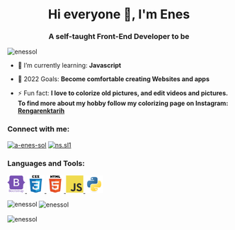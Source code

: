 <h1 align="center">Hi everyone 👋, I'm Enes</h1>
<h3 align="center">A self-taught Front-End Developer to be</h3>

<p align="left"> <img src="https://komarev.com/ghpvc/?username=enessol&label=Profile%20views&color=0e75b6&style=flat" alt="enessol" /> </p>

- 🌱 I’m currently learning: **Javascript**

- 🔭 2022 Goals: **Become comfortable creating Websites and apps**

- ⚡ Fun fact: **I love to colorize old pictures, and edit videos and pictures. To find more about my hobby follow my colorizing page on Instagram: [Rengarenktarih](https://www.instagram.com/rengarenktarih/)**

<h3 align="left">Connect with me:</h3>
<p align="left">
<a href="https://linkedin.com/in/a-enes-sol" target="blank"><img align="center" src="https://raw.githubusercontent.com/rahuldkjain/github-profile-readme-generator/master/src/images/icons/Social/linked-in-alt.svg" alt="a-enes-sol" height="30" width="40" /></a>
<a href="https://instagram.com/ns.sl1" target="blank"><img align="center" src="https://raw.githubusercontent.com/rahuldkjain/github-profile-readme-generator/master/src/images/icons/Social/instagram.svg" alt="ns.sl1" height="30" width="40" /></a>
</p>

<h3 align="left">Languages and Tools:</h3>
<p align="left"> <a href="https://getbootstrap.com" target="_blank" rel="noreferrer"> <img src="https://raw.githubusercontent.com/devicons/devicon/master/icons/bootstrap/bootstrap-plain-wordmark.svg" alt="bootstrap" width="40" height="40"/> </a> <a href="https://www.w3schools.com/css/" target="_blank" rel="noreferrer"> <img src="https://raw.githubusercontent.com/devicons/devicon/master/icons/css3/css3-original-wordmark.svg" alt="css3" width="40" height="40"/> </a> <a href="https://www.w3.org/html/" target="_blank" rel="noreferrer"> <img src="https://raw.githubusercontent.com/devicons/devicon/master/icons/html5/html5-original-wordmark.svg" alt="html5" width="40" height="40"/> </a> <a href="https://developer.mozilla.org/en-US/docs/Web/JavaScript" target="_blank" rel="noreferrer"> <img src="https://raw.githubusercontent.com/devicons/devicon/master/icons/javascript/javascript-original.svg" alt="javascript" width="40" height="40"/> </a> <a href="https://www.python.org" target="_blank" rel="noreferrer"> <img src="https://raw.githubusercontent.com/devicons/devicon/master/icons/python/python-original.svg" alt="python" width="40" height="40"/> </a> </p>

<p><img align="left" src="https://github-readme-stats.vercel.app/api/top-langs?username=enessol&show_icons=true&locale=en&layout=compact" alt="enessol" /></p>

<p>&nbsp;<img align="center" src="https://github-readme-stats.vercel.app/api?username=enessol&show_icons=true&locale=en" alt="enessol" /></p>

<p><img align="center" src="https://github-readme-streak-stats.herokuapp.com/?user=enessol&" alt="enessol" /></p>
